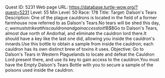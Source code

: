 Quest ID: 5231
Web page URL: https://database.turtle-wow.org/?quest=5231
Level: 55
Min Level: 50
Race: 178
Title: Target: Dalson's Tears
Description: One of the plague cauldrons is located in the field of a former farmhouse now referred to as Dalson's Tears.No tears will be shed this day, $c; we must strike at this cauldron and gain access to it!$B$BGo to Dalson's Tears, almost due north of Andorhal, and eliminate the cauldron lord there.It should have a key like the last one did, allowing you inside the cauldron's innards.Use this bottle to obtain a sample from inside the cauldron; each cauldron has its own distinct brew of toxins it uses.
Objective: Go to Dalson's Tears in Western Plaguelands to locate and defeat the Cauldron Lord present there, and use its key to gain access to the cauldron.You must have the Empty Dalson's Tears Bottle with you to secure a sample of the poisons used inside the cauldron.
